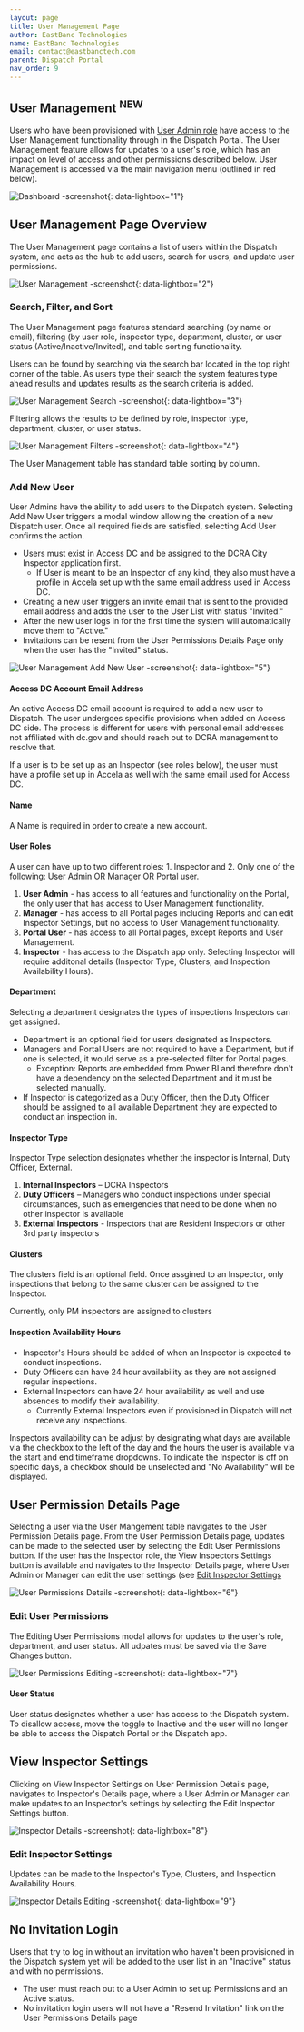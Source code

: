 ```yaml
---
layout: page
title: User Management Page
author: EastBanc Technologies
name: EastBanc Technologies
email: contact@eastbanctech.com
parent: Dispatch Portal
nav_order: 9
---
```


<section id="user-management-new" markdown="1">

# User Management <sup class="new">NEW</sup>

Users who have been provisioned with [User Admin role](https://dcra-dispatch-docs.terraiq.io/docs/dp-user-management.html#user-roles) have access to the User Management functionality through in the Dispatch Portal. The User Management feature allows for updates to a user's role, which has an impact on level of access and other permissions described below. User Management is accessed via the main navigation menu (outlined in red below).  

![Dashboard -screenshot](../images/dispatch-portal/dp-user-management/dashboard.png){: data-lightbox="1"}

<section id="user-management-page-overview" markdown="1">

## User Management Page Overview

The User Management page contains a list of users within the Dispatch system, and acts as the hub to add users, search for users, and update user permissions.

![User Management -screenshot](../images/dispatch-portal/dp-user-management/usermanagementpage.png){: data-lightbox="2"}

<section id="search-filter-and-sort" markdown="1">

### Search, Filter, and Sort

The User Management page features standard searching (by name or email), filtering (by user role, inspector type, department, cluster, or user status (Active/Inactive/Invited), and table sorting functionality.

Users can be found by searching via the search bar located in the top right corner of the table.  As users type their search the system features type ahead results and updates results as the search criteria is added. 

![User Management Search -screenshot](../images/dispatch-portal/dp-user-management/usermanagementpage1.png){: data-lightbox="3"}

Filtering allows the results to be defined by role, inspector type, department, cluster, or user status.

![User Management Filters -screenshot](../images/dispatch-portal/dp-user-management/usermanagementpage2.png){: data-lightbox="4"}

The User Management table has standard table sorting by column. 

</section>
<section id="add-new-user" markdown="1">

### Add New User

User Admins have the ability to add users to the Dispatch system. Selecting Add New User triggers a modal window allowing the creation of a new Dispatch user. Once all required fields are satisfied, selecting Add User confirms the action. 

* Users must exist in Access DC and be assigned to the DCRA City Inspector application first.
    * If User is meant to be an Inspector of any kind, they also must have a profile in Accela set up with the same email address used in Access DC.
* Creating a new user triggers an invite email that is sent to the provided email address and adds the user to the User List with status "Invited."
* After the new user logs in for the first time the system will automatically move them to "Active."
* Invitations can be resent from the User Permissions Details Page only when the user has the "Invited" status.

![User Management Add New User -screenshot](../images/dispatch-portal/dp-user-management/addnewuser.png){: data-lightbox="5"}

<section id="access-dc-account-email-address" markdown="1">

#### Access DC Account Email Address

An active Access DC email account is required to add a new user to Dispatch. The user undergoes specific provisions when added on Access DC side. The process is different for users with personal email addresses not affiliated with dc.gov and should reach out to DCRA management to resolve that.

If a user is to be set up as an Inspector (see roles below), the user must have a profile set up in Accela as well with the same email used for Access DC.

</section>
<section id="name" markdown="1">

#### Name

A Name is required in order to create a new account. 

</section>
<section id="user-roles" markdown="1">

#### User Roles

A user can have up to two different roles: 1. Inspector and 2. Only one of the following: User Admin OR Manager OR Portal user. 

1. **User Admin** - has access to all features and functionality on the Portal, the only user that has access to User Management functionality.
2. **Manager** - has access to all Portal pages including Reports and can edit Inspector Settings, but no access to User Management functionality.
3. **Portal User** - has access to all Portal pages, except Reports and User Management.
4. **Inspector** - has access to the Dispatch app only. Selecting Inspector will require additonal details (Inspector Type, Clusters, and Inspection Availability Hours).

</section>
<section id="department" markdown="1">

#### Department

Selecting a department designates the types of inspections Inspectors can get assigned. 

* Department is an optional field for users designated as Inspectors.
* Managers and Portal Users are not required to have a Department, but if one is selected, it would serve as a pre-selected filter for Portal pages.
    * Exception: Reports are embedded from Power BI and therefore don't have a dependency on the selected Department and it must be selected manually.
* If Inspector is categorized as a Duty Officer, then the Duty Officer should be assigned to all available Department they are expected to conduct an inspection in.

</section>
<section id="inspector-type" markdown="1">

#### Inspector Type

Inspector Type selection designates whether the inspector is Internal, Duty Officer, External. 

1. **Internal Inspectors** – DCRA Inspectors
2. **Duty Officers** – Managers who conduct inspections under special circumstances, such as emergencies that need to be done when no other inspector is available
3. **External Inspectors** - Inspectors that are Resident Inspectors or other 3rd party inspectors

</section>
<section id="clusters" markdown="1">

#### Clusters

The clusters field is an optional field. Once assgined to an Inspector, only inspections that belong to the same cluster can be assigned to the Inspector.

Currently, only PM inspectors are assigned to clusters

</section>
<section id="inspection-availability-hours" markdown="1">

#### Inspection Availability Hours

* Inspector's Hours should be added of when an Inspector is expected to conduct inspections. 
* Duty Officers can have 24 hour availability as they are not assigned regular inspections.
* External Inspectors can have 24 hour availability as well and use absences to modify their availability.
    * Currently External Inspectors even if provisioned in Dispatch will not receive any inspections.

Inspectors availability can be adjust by designating what days are available via the checkbox to the left of the day and the hours the user is available via the start and end timeframe dropdowns. To indicate the Inspector is off on specific days, a checkbox should be unselected and "No Availability" will be displayed. 

</section>
</section>
</section>
<section id="user-permission-details-page" markdown="1">

## User Permission Details Page

Selecting a user via the User Mangement table navigates to the User Permission Details page. From the User Permission Details page, updates can be made to the selected user by selecting the Edit User Permissions button. If the user has the Inspector role, the View Inspectors Settings button is available and navigates to the Inspector Details page, where User Admin or Manager can edit the user settings (see [Edit Inspector Settings](https://dcra-dispatch-docs.terraiq.io/docs/dp-user-management.html#edit-inspector-settings)

![User Permissions Details -screenshot](../images/dispatch-portal/dp-user-management/userpermissions.png){: data-lightbox="6"}

<section id="edit-user-permissions" markdown="1">

### Edit User Permissions 

The Editing User Permissions modal allows for updates to the user's role, department, and user status. All udpates must be saved via the Save Changes button. 

![User Permissions Editing -screenshot](../images/dispatch-portal/dp-user-management/userpermissions1.png){: data-lightbox="7"}

<section id="user-status" markdown="1">

#### User Status

User status designates whether a user has access to the Dispatch system. To disallow access, move the toggle to Inactive and the user will no longer be able to access the Dispatch Portal or the Dispatch app. 

</section>
</section>
</section>
<section id="view-inspector-settings" markdown="1">

## View Inspector Settings

Clicking on View Inspector Settings on User Permission Details page, navigates to Inspector's Details page, where a User Admin or Manager can make updates to an Inspector's settings by selecting the Edit Inspector Settings button.

![Inspector Details -screenshot](../images/dispatch-portal/dp-user-management/inspectordetails.png){: data-lightbox="8"}

<section id="edit-inspector-settings" markdown="1">

### Edit Inspector Settings

Updates can be made to the Inspector's Type, Clusters, and Inspection Availability Hours.

![Inspector Details Editing -screenshot](../images/dispatch-portal/dp-user-management/inspectordetails1.png){: data-lightbox="9"}

</section>
</section>
<section id="no-invitation-login" markdown="1">

## No Invitation Login

Users that try to log in without an invitation who haven't been provisioned in the Dispatch system yet will be added to the user list in an "Inactive" status and with no permissions.

* The user must reach out to a User Admin to set up Permissions and an Active status. 
* No invitation login users will not have a "Resend Invitation" link on the User Permissions Details page

</section>
</section>
